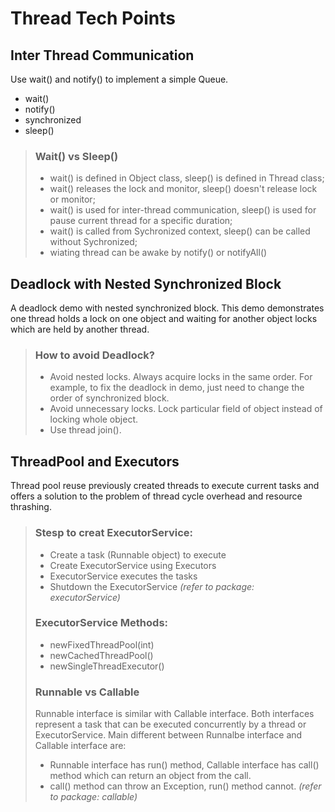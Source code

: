 # Thread Tech Points
## Inter Thread Communication
Use wait() and notify() to implement a simple Queue. 
* wait()
* notify()
* synchronized
* sleep()
>### Wait() vs Sleep()
> - wait() is defined in Object class, sleep() is defined in Thread class;
> - wait() releases the lock and monitor, sleep() doesn't release lock or monitor; 
> - wait() is used for inter-thread communication, sleep() is used for pause current thread for a specific duration; 
> - wait() is called from Sychronized context, sleep() can be called without Sychronized; 
> - wiating thread can be awake by notify() or notifyAll()

## Deadlock with Nested Synchronized Block
A deadlock demo with nested synchronized block. This demo demonstrates one thread holds a lock on one object and waiting for another object locks which are held by another thread. 
> ### How to avoid Deadlock? 
> - Avoid nested locks. Always acquire locks in the same order. For example, to fix the deadlock in demo, just need to change the order of synchronized block.
> - Avoid unnecessary locks. Lock particular field of object instead of locking whole object. 
> - Use thread join().

## ThreadPool and Executors
Thread pool reuse previously created threads to execute current tasks and offers a solution to the problem of thread cycle overhead and resource thrashing. 
> ### Stesp to creat ExecutorService: 
> - Create a task (Runnable object) to execute
> - Create ExecutorService using Executors
> - ExecutorService executes the tasks
> - Shutdown the ExecutorService
> _(refer to package: executorService)_
> ### ExecutorService Methods: 
> - newFixedThreadPool(int)
> - newCachedThreadPool()
> - newSingleThreadExecutor()
> ### Runnable vs Callable
> Runnable interface is similar with Callable interface. Both interfaces represent a task that can be executed concurrently by a thread or ExecutorService. Main different between Runnalbe interface and Callable interface are: 
> - Runnable interface has run() method, Callable interface has call() method which can return an object from the call. 
> - call() method can throw an Exception, run() method cannot. 
> _(refer to package: callable)_ 
